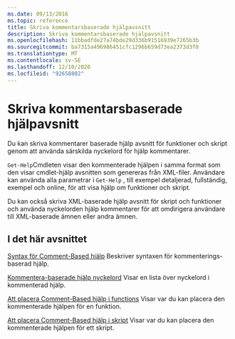 ```yaml
---
ms.date: 09/13/2016
ms.topic: reference
title: Skriva kommentarsbaserade hjälpavsnitt
description: Skriva kommentarsbaserade hjälpavsnitt
ms.openlocfilehash: 11bbadfde27a74bde29d336b91516939e7265b3b
ms.sourcegitcommit: ba7315a496986451cfc1296b659d73ea2373d3f0
ms.translationtype: MT
ms.contentlocale: sv-SE
ms.lasthandoff: 12/10/2020
ms.locfileid: "92658802"
---
```

# <a name="writing-comment-based-help-topics"></a>Skriva kommentarsbaserade hjälpavsnitt

Du kan skriva kommentarer baserade hjälp avsnitt för funktioner och skript genom att använda särskilda nyckelord för hjälp kommentarer.

 `Get-Help`Cmdleten visar den kommenterade hjälpen i samma format som den visar cmdlet-hjälp avsnitten som genereras från XML-filer. Användare kan använda alla parametrar i `Get-Help` , till exempel detaljerad, fullständig, exempel och online, för att visa hjälp om funktioner och skript.

 Du kan också skriva XML-baserade hjälp avsnitt för skript och funktioner och använda nyckelorden hjälp kommentarer för att omdirigera användare till XML-baserade ämnen eller andra ämnen.

## <a name="in-this-section"></a>I det här avsnittet

 [Syntax för Comment-Based hjälp](./syntax-of-comment-based-help.md) Beskriver syntaxen för kommenterings-baserad hjälp.

 [Kommentera-baserade hjälp nyckelord](./comment-based-help-keywords.md) Visar en lista över nyckelord i kommenterad hjälp.

 [Att placera Comment-Based hjälp i functions](./placing-comment-based-help-in-functions.md) Visar var du kan placera den kommenterade hjälpen för en funktion.

 [Att placera Comment-Based hjälp i skript](./placing-comment-based-help-in-scripts.md) Visar var du kan placera den kommenterade hjälpen för ett skript.
